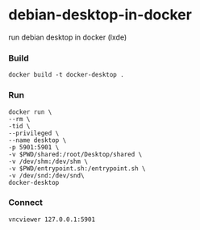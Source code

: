 # debian-desktop-in-docker
run debian desktop in docker (lxde)

### Build 
    docker build -t docker-desktop .

### Run 
    docker run \
    --rm \
    -tid \
    --privileged \
    --name desktop \
    -p 5901:5901 \
    -v $PWD/shared:/root/Desktop/shared \
    -v /dev/shm:/dev/shm \
    -v $PWD/entrypoint.sh:/entrypoint.sh \
    -v /dev/snd:/dev/snd\
    docker-desktop


### Connect
    vncviewer 127.0.0.1:5901
